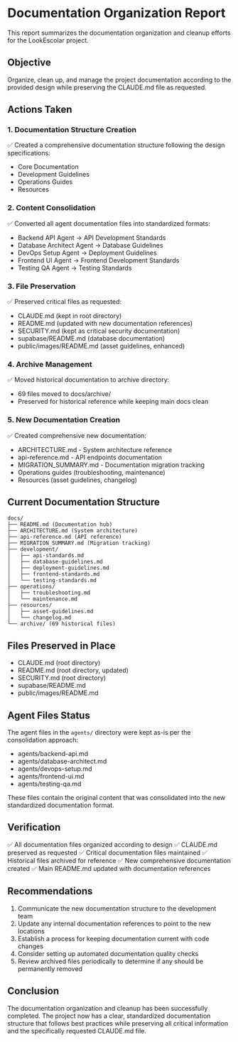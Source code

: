 # Documentation Organization Report

This report summarizes the documentation organization and cleanup efforts for the LookEscolar project.

## Objective
Organize, clean up, and manage the project documentation according to the provided design while preserving the CLAUDE.md file as requested.

## Actions Taken

### 1. Documentation Structure Creation
✅ Created a comprehensive documentation structure following the design specifications:
- Core Documentation
- Development Guidelines
- Operations Guides
- Resources

### 2. Content Consolidation
✅ Converted all agent documentation files into standardized formats:
- Backend API Agent → API Development Standards
- Database Architect Agent → Database Guidelines
- DevOps Setup Agent → Deployment Guidelines
- Frontend UI Agent → Frontend Development Standards
- Testing QA Agent → Testing Standards

### 3. File Preservation
✅ Preserved critical files as requested:
- CLAUDE.md (kept in root directory)
- README.md (updated with new documentation references)
- SECURITY.md (kept as critical security documentation)
- supabase/README.md (database documentation)
- public/images/README.md (asset guidelines, enhanced)

### 4. Archive Management
✅ Moved historical documentation to archive directory:
- 69 files moved to docs/archive/
- Preserved for historical reference while keeping main docs clean

### 5. New Documentation Creation
✅ Created comprehensive new documentation:
- ARCHITECTURE.md - System architecture reference
- api-reference.md - API endpoints documentation
- MIGRATION_SUMMARY.md - Documentation migration tracking
- Operations guides (troubleshooting, maintenance)
- Resources (asset guidelines, changelog)

## Current Documentation Structure

```
docs/
├── README.md (Documentation hub)
├── ARCHITECTURE.md (System architecture)
├── api-reference.md (API reference)
├── MIGRATION_SUMMARY.md (Migration tracking)
├── development/
│   ├── api-standards.md
│   ├── database-guidelines.md
│   ├── deployment-guidelines.md
│   ├── frontend-standards.md
│   └── testing-standards.md
├── operations/
│   ├── troubleshooting.md
│   └── maintenance.md
├── resources/
│   ├── asset-guidelines.md
│   └── changelog.md
└── archive/ (69 historical files)
```

## Files Preserved in Place

- CLAUDE.md (root directory)
- README.md (root directory, updated)
- SECURITY.md (root directory)
- supabase/README.md
- public/images/README.md

## Agent Files Status

The agent files in the `agents/` directory were kept as-is per the consolidation approach:
- agents/backend-api.md
- agents/database-architect.md
- agents/devops-setup.md
- agents/frontend-ui.md
- agents/testing-qa.md

These files contain the original content that was consolidated into the new standardized documentation format.

## Verification

✅ All documentation files organized according to design
✅ CLAUDE.md preserved as requested
✅ Critical documentation files maintained
✅ Historical files archived for reference
✅ New comprehensive documentation created
✅ Main README.md updated with documentation references

## Recommendations

1. Communicate the new documentation structure to the development team
2. Update any internal documentation references to point to the new locations
3. Establish a process for keeping documentation current with code changes
4. Consider setting up automated documentation quality checks
5. Review archived files periodically to determine if any should be permanently removed

## Conclusion

The documentation organization and cleanup has been successfully completed. The project now has a clear, standardized documentation structure that follows best practices while preserving all critical information and the specifically requested CLAUDE.md file.